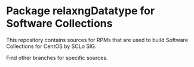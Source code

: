 # Package relaxngDatatype for Software Collections

This repository contains sources for RPMs that are used
to build Software Collections for CentOS by SCLo SIG.

Find other branches for specific sources.

